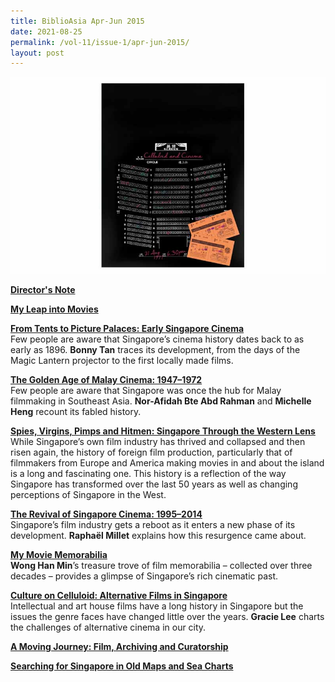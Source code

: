 ```yaml
---
title: BiblioAsia Apr-Jun 2015
date: 2021-08-25
permalink: /vol-11/issue-1/apr-jun-2015/
layout: post
---
```

<img src="/images/vol-11-issue-1/background/cover.jpg">

[<b>Director's Note</b>](/vol-10/issue-4/jan-march-2015/director-note)

[<b>My Leap into Movies</b>](https://biblioasia.nlb.gov.sg/vol-11/issue-1/apr-jun-2015/leap-into-movie)<br>


[<b>From Tents to Picture Palaces: Early Singapore Cinema</b>](https://biblioasia.nlb.gov.sg/vol-11/issue-1/apr-jun-2015/early-sg-cinema)<br>Few people are aware that Singapore’s cinema history dates back to as early as 1896. **Bonny Tan** traces its development, from the days of the Magic Lantern projector to the first locally made films.


[<b>The Golden Age of Malay Cinema: 1947–1972</b>](https://biblioasia.nlb.gov.sg/vol-11/issue-1/apr-jun-2015/ga-malay-cinema)<br>Few people are aware that Singapore was once the hub for Malay filmmaking in Southeast Asia. **Nor-Afidah Bte Abd Rahman** and **Michelle Heng** recount its fabled history.


[<b>Spies, Virgins, Pimps and Hitmen: Singapore Through the Western Lens</b>](https://biblioasia.nlb.gov.sg/vol-11/issue-1/apr-jun-2015/svph)<br>While Singapore’s own film industry has thrived and collapsed and then risen again, the history of foreign film production, particularly that of filmmakers from Europe and America making movies in and about the island is a long and fascinating one. This history is a reflection of the way Singapore has transformed over the last 50 years as well as changing perceptions of Singapore in the West.


[<b>The Revival of Singapore Cinema: 1995–2014</b>](https://biblioasia.nlb.gov.sg/vol-11/issue-1/apr-jun-2015/revival-sg-cinema)<br>Singapore’s film industry gets a reboot as it enters a new phase of its development. **Raphaël Millet** explains how this resurgence came about.


[<b>My Movie Memorabilia</b>](https://biblioasia.nlb.gov.sg/vol-11/issue-1/apr-jun-2015/movie-memorabilia)<br>**Wong Han Min**’s treasure trove of film memorabilia – collected over three decades – provides a glimpse of Singapore’s rich cinematic past.


[<b>Culture on Celluloid: Alternative Films in Singapore</b>](https://biblioasia.nlb.gov.sg/vol-11/issue-1/apr-jun-2015/culture-on-celluloid)<br>Intellectual and art house films have a long history in Singapore but the issues the genre faces have changed little over the years. **Gracie Lee** charts the challenges of alternative cinema in our city. 

[<b>A Moving Journey: Film, Archiving and Curatorship</b>](https://biblioasia.nlb.gov.sg/vol-11/issue-1/apr-jun-2015/culture-on-celluloid)<br>


[<b>Searching for Singapore in Old Maps and Sea Charts</b>](https://biblioasia.nlb.gov.sg/vol-11/issue-1/apr-jun-2015/culture-on-celluloid)<br>

